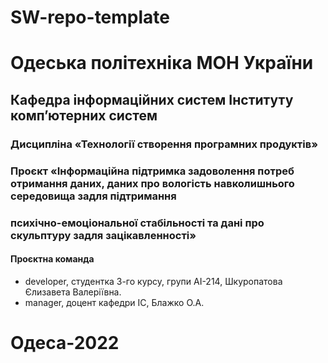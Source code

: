 # SW-repo-template
# Одеська політехніка МОН України 
## Кафедра інформаційних систем Інституту комп’ютерних систем
### Дисципліна «Технології створення програмних продуктів» 
### Проєкт «Інформаційна підтримка задоволення потреб отримання даних, даних про вологість навколишнього середовища задля підтримання
### психічно-емоціональної стабільності та дані про скульптуру задля зацікавленності» 
#### Проєктна команда
- developer, студентка 3-го курсу, групи АІ-214, Шкуропатова Єлизавета Валеріївна.
- manager, доцент кафедри ІС, Блажко О.А.
# Одеса-2022
